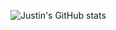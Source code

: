 ![Justin's GitHub stats](https://github-readme-stats.vercel.app/api?username=JustinHsu1019&hide=contribs,prs&show_icons=true&theme=tokyonight)
